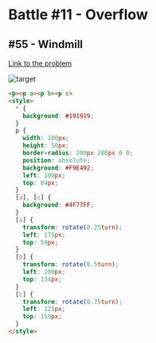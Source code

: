 # Battle #11 - Overflow

## #55 - Windmill

[Link to the problem](https://cssbattle.dev/play/55)

![target](https://cssbattle.dev/targets/55.png)


```html
<p><p a><p b><p c>
<style>
  * {
    background: #191919;
  }
  p {
    width: 100px;
    height: 50px;
    border-radius: 200px 200px 0 0;
    position: absolute;
    background: #F9E492;
    left: 100px;
    top: 84px;
  }
  [a], [c] {
    background: #4F77FF;
  }
  [a] {
    transform: rotate(0.25turn);
    left: 175px;
    top: 59px;
  }
  [b] {
    transform: rotate(0.5turn);
    left: 200px;
    top: 134px;
  }
  [c] {
    transform: rotate(0.75turn);
    left: 125px;
    top: 159px;
  }
</style>

```

